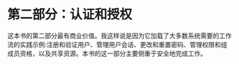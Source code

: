 # 第二部分：认证和授权

<!-- ch7~11 -->

这本书的第二部分最有商业价值。我这样说是因为它加载了大多数系统需要的工作流的实践示例:注册和验证用户、管理用户会话、更改和重置密码、管理权限和组成员资格，以及共享资源。本书的这一部分主要侧重于安全地完成工作。